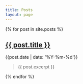 ```yaml
---
title: Posts
layout: page
---
```


{% for post in site.posts %}
<h2 class="post-title"><a href="">{{ post.title }}</a></h2>
<span class="post-date">{{post.date | date: '%Y-%m-%d'}}</span>

<blockquote>
{{ post.excerpt }}
</blockquote>
{% endfor %}
